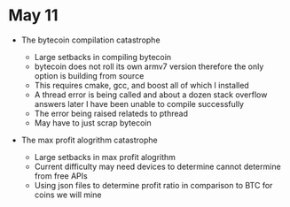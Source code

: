 # May 11

* The bytecoin compilation catastrophe
  * Large setbacks in compiling bytecoin
  * bytecoin does not roll its own armv7 version therefore the only option is building from source
  * This requires cmake, gcc, and boost all of which I installed
  * A thread error is being called and about a dozen stack overflow answers later I have been unable to compile successfully
  * The error being raised relateds to pthread
  * May have to just scrap bytecoin

* The max profit alogrithm catastrophe
  * Large setbacks in max profit alogrithm
  * Current difficulty may need devices to determine cannot determine from free APIs
  * Using json files to determine profit ratio in comparison to BTC for coins we will mine